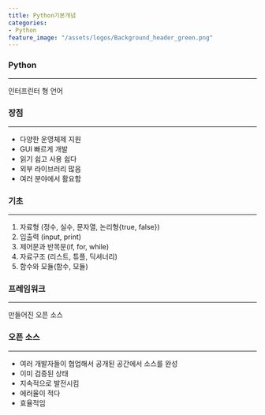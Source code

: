 ```yaml
---
title: Python기본개념
categories:
- Python
feature_image: "/assets/logos/Background_header_green.png"
---
```

### Python

---
인터프린터 형 언어  

### 장점

---
 - 다양한 운영체제 지원
 - GUI 빠르게 개발
 - 읽기 쉽고 사용 쉽다
 - 외부 라이브러리 많음
 - 여러 분야에서 활요함
### 기초
---
1. 자료형 (정수, 실수, 문자열, 논리형{true, false})
2. 입출력 (input, print)
3. 제어문과 반목문(if, for, while)
4. 자료구조 (리스트, 튜플, 딕셔너리)
5. 함수와 모듈(함수, 모듈)
### 프레임워크
---
만들어진 오픈 소스
### 오픈 소스
---

 - 여러 개발자들이 협업해서 공개된 공간에서 소스를 완성
 - 이미 검증된 상태
 - 지속적으로 발전시킴
 - 에러율이 적다
 - 효율적임


<!-- more -->

